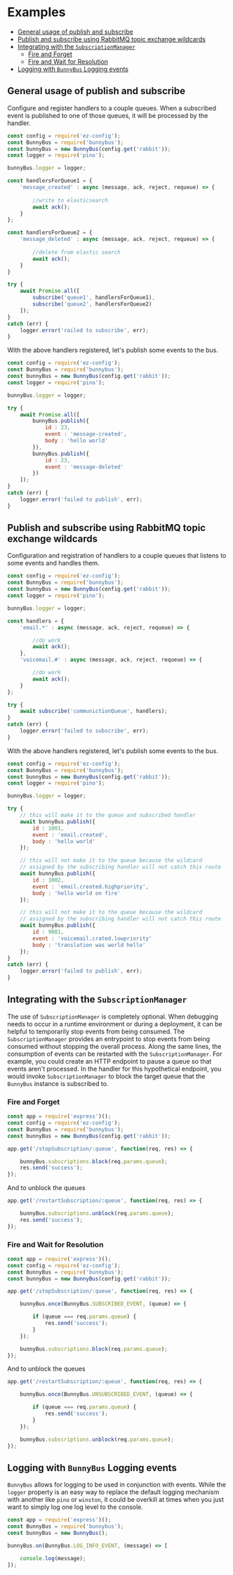 # Examples

<!-- START doctoc generated TOC please keep comment here to allow auto update -->
<!-- DON'T EDIT THIS SECTION, INSTEAD RE-RUN doctoc TO UPDATE -->


- [General usage of publish and subscribe](#general-usage-of-publish-and-subscribe)
- [Publish and subscribe using RabbitMQ topic exchange wildcards](#publish-and-subscribe-using-rabbitmq-topic-exchange-wildcards)
- [Integrating with the `SubscriptionManager`](#integrating-with-the-subscriptionmanager)
  - [Fire and Forget](#fire-and-forget)
  - [Fire and Wait for Resolution](#fire-and-wait-for-resolution)
- [Logging with `BunnyBus` Logging events](#logging-with-bunnybus-logging-events)

<!-- END doctoc generated TOC please keep comment here to allow auto update -->

## General usage of publish and subscribe

Configure and register handlers to a couple queues. When a subscribed event is published to one of those queues, it will be processed by the handler.

```javascript
const config = require('ez-config');
const BunnyBus = require('bunnybus');
const bunnyBus = new BunnyBus(config.get('rabbit'));
const logger = require('pino');

bunnyBus.logger = logger;

const handlersForQueue1 = {
    'message_created' : async (message, ack, reject, requeue) => {
        
        //write to elasticsearch
        await ack();
    }
};

const handlersForQueue2 = {
    'message_deleted' : async (message, ack, reject, requeue) => {
        
        //delete from elastic search
        await ack();
    }   
}

try {
    await Promise.all([
        subscribe('queue1', handlersForQueue1),
        subscribe('queue2', handlersForQueue2)
    ]);
}
catch (err) {
    logger.error('railed to subscribe', err);
}
```

With the above handlers registered, let's publish some events to the bus.

```javascript
const config = require('ez-config');
const BunnyBus = require('bunnybus');
const bunnyBus = new BunnyBus(config.get('rabbit'));
const logger = require('pino');

bunnyBus.logger = logger;

try {
    await Promise.all([
        bunnyBus.publish({
            id : 23,
            event : 'message-created',
            body : 'hello world'
        }),
        bunnyBus.publish({
            id : 23,
            event : 'message-deleted'
        })
    ]);
}
catch (err) {
    logger.error('failed to publish', err);
}
```

## Publish and subscribe using RabbitMQ topic exchange wildcards

Configuration and registration of handlers to a couple queues that listens to some events and handles them.

```javascript
const config = require('ez-config');
const BunnyBus = require('bunnybus');
const bunnyBus = new BunnyBus(config.get('rabbit'));
const logger = require('pino');

bunnyBus.logger = logger;

const handlers = {
    'email.*' : async (message, ack, reject, requeue) => {

        //do work
        await ack();
    },
    'voicemail.#' : async (message, ack, reject, requeue) => {

        //do work
        await ack();
    }
};

try {
    await subscribe('communictionQueue', handlers);
}
catch (err) {
    logger.error('failed to subscribe', err);
}
```

With the above handlers registered, let's publish some events to the bus.

```javascript
const config = require('ez-config');
const BunnyBus = require('bunnybus');
const bunnyBus = new BunnyBus(config.get('rabbit'));
const logger = require('pino');

bunnyBus.logger = logger;

try {
    // this will make it to the queue and subscribed handler
    await bunnyBus.publish({
        id : 1001,
        event : 'email.created',
        body : 'hello world'
    });

    // this will not make it to the queue because the wildcard
    // assigned by the subscribing handler will not catch this route
    await bunnyBus.publish({
        id : 1002,
        event : 'email.created.highpriority',
        body : 'hello world on fire'
    });

    // this will not make it to the queue because the wildcard
    // assigned by the subscribing handler will not catch this route
    await bunnyBus.publish({
        id : 9001,
        event : 'voicemail.crated.lowpriority'
        body : 'translation was world hello'
    });
}
catch (err) {
    logger.error('failed to publish', err);
}
```

## Integrating with the `SubscriptionManager`

The use of `SubscriptionManager` is completely optional.  When debugging needs to occur in a runtime environment or during a deployment, it can be helpful to temporarily stop events from being consumed.  The `SubscriptionManager` provides an entrypoint to stop events from being consumed without stopping the overall process.  Along the same lines, the consumption of events can be restarted with the `SubscriptionManager`.  For example, you could create an HTTP endpoint to pause a queue so that events aren't processed. In the handler for this hypothetical endpoint, you would invoke `SubscriptionManager` to block the target queue that the `BunnyBus` instance is subscribed to.

### Fire and Forget

```Javascript
const app = require('express')();
const config = require('ez-config');
const BunnyBus = require('bunnybus');
const bunnyBus = new BunnyBus(config.get('rabbit'));

app.get('/stopSubscription/:queue', function(req, res) => {

    bunnyBus.subscriptions.block(req.params.queue);
    res.send('success');
});
```

And to unblock the queues

```javascript
app.get('/restartSubscription/:queue', function(req, res) => {

    bunnyBus.subscriptions.unblock(req.params.queue);
    res.send('success');
});
```

### Fire and Wait for Resolution

```Javascript
const app = require('express')();
const config = require('ez-config');
const BunnyBus = require('bunnybus');
const bunnyBus = new BunnyBus(config.get('rabbit'));

app.get('/stopSubscription/:queue', function(req, res) => {

    bunnyBus.once(BunnyBus.SUBSCRIBED_EVENT, (queue) => {

        if (queue === req.params.queue) {
            res.send('success');
        }
    });

    bunnyBus.subscriptions.block(req.params.queue);
});
```

And to unblock the queues

```javascript
app.get('/restartSubscription/:queue', function(req, res) => {

    bunnyBus.once(BunnyBus.UNSUBSCRIBED_EVENT, (queue) => {

        if (queue === req.params.queue) {
            res.send('success');
        }
    });

    bunnyBus.subscriptions.unblock(req.params.queue);
});
```

## Logging with `BunnyBus` Logging events

`BunnyBus` allows for logging to be used in conjunction with events.  While the `logger` property is an easy way to replace the default logging mechanism with another like `pino` or `winston`, it could be overkill at times when you just want to simply log one log level to the console.

```javascript
const app = require('express')();
const BunnyBus = require('bunnybus');
const bunnyBus = new BunnyBus();

bunnyBus.on(BunnyBus.LOG_INFO_EVENT, (message) => [

    console.log(message);
]);
```
